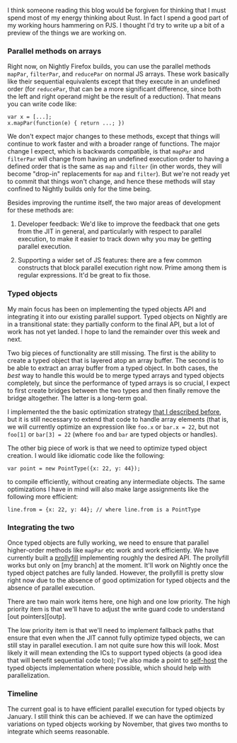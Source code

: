 I think someone reading this blog would be forgiven for thinking that
I must spend most of my energy thinking about Rust. In fact I spend a
good part of my working hours hammering on PJS. I thought I'd try to
write up a bit of a preview of the things we are working on.

### Parallel methods on arrays

Right now, on Nightly Firefox builds, you can use the parallel methods
`mapPar`, `filterPar`, and `reducePar` on normal JS arrays. These work
basically like their sequential equivalents except that they execute
in an undefined order (for `reducePar`, that can be a more significant
difference, since both the left and right operand might be the result
of a reduction). That means you can write code like:

    var x = [...];
    x.mapPar(function(e) { return ...; })
    
We don't expect major changes to these methods, except that things
will continue to work faster and with a broader range of functions.
The major change I expect, which is backwards compatible, is that
`mapPar` and `filterPar` will change from having an undefined
execution order to having a defined order that is the same as `map`
and `filter` (in other words, they will become "drop-in" replacements
for `map` and `filter`). But we're not ready yet to commit that things
won't change, and hence these methods will stay confined to Nightly
builds only for the time being.

Besides improving the runtime itself, the two major areas of development
for these methods are:

1. Developer feedback: We'd like to improve the feedback that
   one gets from the JIT in general, and particularly with respect to
   parallel execution, to make it easier to track down why you may
   be getting parallel execution.
   
2. Supporting a wider set of JS features: there are a few common
   constructs that block parallel execution right now. Prime among
   them is regular expressions. It'd be great to fix those.
   
### Typed objects

My main focus has been on implementing the typed objects API and
integrating it into our existing parallel support. Typed objects on
Nightly are in a transitional state: they partially conform to the
final API, but a lot of work has not yet landed. I hope to land the
remainder over this week and next.

Two big pieces of functionality are still missing. The first is the
ability to create a typed object that is layered atop an array buffer.
The second is to be able to extract an array buffer from a typed
object.  In both cases, the *best* way to handle this would be to
merge typed arrays and typed objects completely, but since the
performance of typed arrays is so crucial, I expect to first create
bridges between the two types and then finally remove the bridge
altogether. The latter is a long-term goal.

I implemented the the basic optimization strategy
[that I described before][pp], but it is still necessary to extend
that code to handle array elements (that is, we will currently
optimize an expression like `foo.x` or `bar.x = 22`, but not `foo[1]`
or `bar[3] = 22` (where `foo` and `bar` are typed objects or handles).

The other big piece of work is that we need to optimize typed object
creation. I would like idiomatic code like the following:

    var point = new PointType({x: 22, y: 44});

to compile efficiently, without creating any intermediate objects. The
same optimizations I have in mind will also make large assignments
like the following more efficient:

    line.from = {x: 22, y: 44}; // where line.from is a PointType
   
### Integrating the two

Once typed objects are fully working, we need to ensure that parallel
higher-order methods like `mapPar` etc work and work efficiently.  We
have currently built a [prollyfill] implementing roughly the desired
API. The prollyfill works but only on [my branch] at the moment. It'll
work on Nightly once the typed object patches are fully
landed. However, the prollyfill is pretty slow right now due to the
absence of good optimization for typed objects and the absence of
parallel execution.

There are two main work items here, one high and one low priority.
The high priority item is that we'll have to adjust the write guard
code to understand [out pointers][outp].

The low priority item is that we'll need to implement fallback paths
that ensure that even when the JIT cannot fully optimize typed
objects, we can still stay in parallel execution. I am not quite sure
how this will look. Most likely it will mean extending the ICs to
support typed objects (a good idea that will benefit sequential code
too); I've also made a point to [self-host] the typed objects
implementation where possible, which should help with parallelization.

### Timeline

The current goal is to have efficient parallel execution for typed
objects by January. I still think this can be achieved. If we can have
the optimized variations on typed objects working by November, that
gives two months to integrate which seems reasonable.

[pp]: http://smallcultfollowing.com/babysteps/blog/2013/07/19/integrating-binary-data-and-type-inference-in-spidermonkey/
[prollyfill]: https://github.com/nikomatsakis/pjs-polyfill
[self-host]: https://bugzilla.mozilla.org/show_bug.cgi?id=898362
